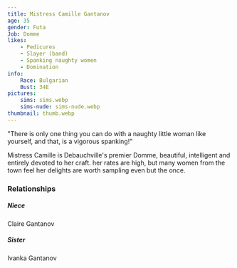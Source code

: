 ```yaml
---
title: Mistress Camille Gantanov
age: 35
gender: Futa
Job: Domme
likes: 
    - Pedicures
    - Slayer (band)
    - Spanking naughty women
    - Domination
info:
    Race: Bulgarian
    Bust: 34E
pictures:
    sims: sims.webp
    sims-nude: sims-nude.webp
thumbnail: thumb.webp
---
```


"There is only one thing you can do with a naughty little woman like yourself, and that, is a vigorous spanking!"

Mistress Camille is Debauchville's premier Domme, beautiful, intelligent and entirely devoted to her craft. her rates are high, but many women from the town feel her delights are worth sampling even but the once.


### Relationships

##### Niece

Claire Gantanov

##### Sister 

Ivanka Gantanov